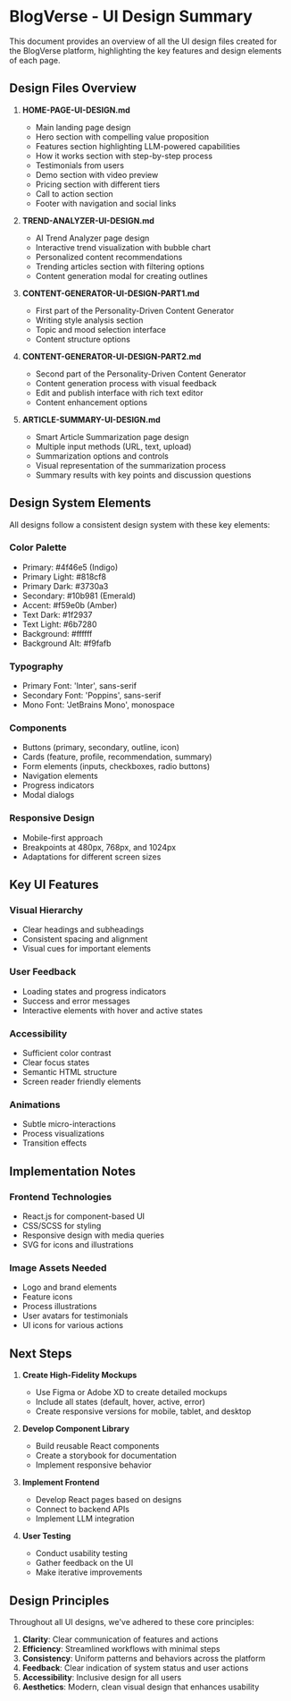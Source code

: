 # BlogVerse - UI Design Summary

This document provides an overview of all the UI design files created for the BlogVerse platform, highlighting the key features and design elements of each page.

## Design Files Overview

1. **HOME-PAGE-UI-DESIGN.md**
   - Main landing page design
   - Hero section with compelling value proposition
   - Features section highlighting LLM-powered capabilities
   - How it works section with step-by-step process
   - Testimonials from users
   - Demo section with video preview
   - Pricing section with different tiers
   - Call to action section
   - Footer with navigation and social links

2. **TREND-ANALYZER-UI-DESIGN.md**
   - AI Trend Analyzer page design
   - Interactive trend visualization with bubble chart
   - Personalized content recommendations
   - Trending articles section with filtering options
   - Content generation modal for creating outlines

3. **CONTENT-GENERATOR-UI-DESIGN-PART1.md**
   - First part of the Personality-Driven Content Generator
   - Writing style analysis section
   - Topic and mood selection interface
   - Content structure options

4. **CONTENT-GENERATOR-UI-DESIGN-PART2.md**
   - Second part of the Personality-Driven Content Generator
   - Content generation process with visual feedback
   - Edit and publish interface with rich text editor
   - Content enhancement options

5. **ARTICLE-SUMMARY-UI-DESIGN.md**
   - Smart Article Summarization page design
   - Multiple input methods (URL, text, upload)
   - Summarization options and controls
   - Visual representation of the summarization process
   - Summary results with key points and discussion questions

## Design System Elements

All designs follow a consistent design system with these key elements:

### Color Palette
- Primary: #4f46e5 (Indigo)
- Primary Light: #818cf8
- Primary Dark: #3730a3
- Secondary: #10b981 (Emerald)
- Accent: #f59e0b (Amber)
- Text Dark: #1f2937
- Text Light: #6b7280
- Background: #ffffff
- Background Alt: #f9fafb

### Typography
- Primary Font: 'Inter', sans-serif
- Secondary Font: 'Poppins', sans-serif
- Mono Font: 'JetBrains Mono', monospace

### Components
- Buttons (primary, secondary, outline, icon)
- Cards (feature, profile, recommendation, summary)
- Form elements (inputs, checkboxes, radio buttons)
- Navigation elements
- Progress indicators
- Modal dialogs

### Responsive Design
- Mobile-first approach
- Breakpoints at 480px, 768px, and 1024px
- Adaptations for different screen sizes

## Key UI Features

### Visual Hierarchy
- Clear headings and subheadings
- Consistent spacing and alignment
- Visual cues for important elements

### User Feedback
- Loading states and progress indicators
- Success and error messages
- Interactive elements with hover and active states

### Accessibility
- Sufficient color contrast
- Clear focus states
- Semantic HTML structure
- Screen reader friendly elements

### Animations
- Subtle micro-interactions
- Process visualizations
- Transition effects

## Implementation Notes

### Frontend Technologies
- React.js for component-based UI
- CSS/SCSS for styling
- Responsive design with media queries
- SVG for icons and illustrations

### Image Assets Needed
- Logo and brand elements
- Feature icons
- Process illustrations
- User avatars for testimonials
- UI icons for various actions

## Next Steps

1. **Create High-Fidelity Mockups**
   - Use Figma or Adobe XD to create detailed mockups
   - Include all states (default, hover, active, error)
   - Create responsive versions for mobile, tablet, and desktop

2. **Develop Component Library**
   - Build reusable React components
   - Create a storybook for documentation
   - Implement responsive behavior

3. **Implement Frontend**
   - Develop React pages based on designs
   - Connect to backend APIs
   - Implement LLM integration

4. **User Testing**
   - Conduct usability testing
   - Gather feedback on the UI
   - Make iterative improvements

## Design Principles

Throughout all UI designs, we've adhered to these core principles:

1. **Clarity**: Clear communication of features and actions
2. **Efficiency**: Streamlined workflows with minimal steps
3. **Consistency**: Uniform patterns and behaviors across the platform
4. **Feedback**: Clear indication of system status and user actions
5. **Accessibility**: Inclusive design for all users
6. **Aesthetics**: Modern, clean visual design that enhances usability
